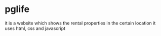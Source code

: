 # pglife
it is a website which shows the rental properties in the certain location it uses html, css and javascript 
